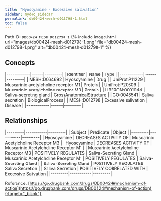 ```yaml
---
title: "Hyoscyamine - Excessive salivation"
sidebar: mydoc_sidebar
permalink: db00424-mesh-d012798-1.html
toc: false 
---
```



Path ID: `DB00424_MESH_D012798_1`
{% include image.html url="images/db00424-mesh-d012798-1.png" file="db00424-mesh-d012798-1.png" alt="db00424-mesh-d012798-1" %}

## Concepts

|------------|------|---------|
| Identifier | Name | Type    |
|------------|------|---------|
| MESH:D064692 | Hyoscyamine | Drug |
| UniProt:P11229 | Muscarinic acetylcholine receptor M1 | Protein |
| UniProt:P20309 | Muscarinic acetylcholine receptor M3 | Protein |
| UBERON:0001044 | Saliva-secreting gland | GrossAnatomicalStructure |
| GO:0046541 | Saliva secretion | BiologicalProcess |
| MESH:D012798 | Excessive salivation | Disease |
|------------|------|---------|

## Relationships

|---------|-----------|---------|
| Subject | Predicate | Object  |
|---------|-----------|---------|
| Hyoscyamine | DECREASES ACTIVITY OF | Muscarinic Acetylcholine Receptor M3 |
| Hyoscyamine | DECREASES ACTIVITY OF | Muscarinic Acetylcholine Receptor M1 |
| Muscarinic Acetylcholine Receptor M3 | POSITIVELY REGULATES | Saliva-Secreting Gland |
| Muscarinic Acetylcholine Receptor M1 | POSITIVELY REGULATES | Saliva-Secreting Gland |
| Saliva-Secreting Gland | POSITIVELY REGULATES | Saliva Secretion |
| Saliva Secretion | POSITIVELY CORRELATED WITH | Excessive Salivation |
|---------|-----------|---------|

Reference: [https://go.drugbank.com/drugs/DB00424#mechanism-of-action](https://go.drugbank.com/drugs/DB00424#mechanism-of-action){:target="_blank"}